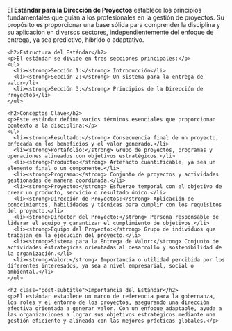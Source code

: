 <link rel="stylesheet" href="/style.css">
<section class="section-one">
  
  <div class="content">
    <p>El <strong>Estándar para la Dirección de Proyectos</strong> establece los principios fundamentales que guían a los profesionales en la gestión de proyectos. Su propósito es proporcionar una base sólida para comprender la disciplina y su aplicación en diversos sectores, independientemente del enfoque de entrega, ya sea predictivo, híbrido o adaptativo.</p>
    
    <h2>Estructura del Estándar</h2>
    <p>El estándar se divide en tres secciones principales:</p>
    <ul>
      <li><strong>Sección 1:</strong> Introducción</li>
      <li><strong>Sección 2:</strong> Un sistema para la entrega de valor</li>
      <li><strong>Sección 3:</strong> Principios de la Dirección de Proyectos</li>
    </ul>
    
    <h2>Conceptos Clave</h2>
    <p>Este estándar define varios términos esenciales que proporcionan contexto a la disciplina:</p>
    <ul>
      <li><strong>Resultado:</strong> Consecuencia final de un proyecto, enfocada en los beneficios y el valor generado.</li>
      <li><strong>Portafolio:</strong> Grupo de proyectos, programas y operaciones alineados con objetivos estratégicos.</li>
      <li><strong>Producto:</strong> Artefacto cuantificable, ya sea un elemento final o un componente.</li>
      <li><strong>Programa:</strong> Conjunto de proyectos y actividades gestionadas de manera coordinada.</li>
      <li><strong>Proyecto:</strong> Esfuerzo temporal con el objetivo de crear un producto, servicio o resultado único.</li>
      <li><strong>Dirección de Proyectos:</strong> Aplicación de conocimientos, habilidades y técnicas para cumplir con los requisitos del proyecto.</li>
      <li><strong>Director del Proyecto:</strong> Persona responsable de liderar el equipo y garantizar el cumplimiento de objetivos.</li>
      <li><strong>Equipo del Proyecto:</strong> Grupo de individuos que trabajan en la ejecución del proyecto.</li>
      <li><strong>Sistema para la Entrega de Valor:</strong> Conjunto de actividades estratégicas orientadas al desarrollo y sostenibilidad de la organización.</li>
      <li><strong>Valor:</strong> Importancia o utilidad percibida por los diferentes interesados, ya sea a nivel empresarial, social o ambiental.</li>
    </ul>
    
    <h2 class="post-subtitle">Importancia del Estándar</h2>
    <p>El estándar establece un marco de referencia para la gobernanza, los roles y el entorno de los proyectos, asegurando una dirección efectiva orientada a generar valor. Con un enfoque adaptable, ayuda a las organizaciones a lograr sus objetivos estratégicos mediante una gestión eficiente y alineada con las mejores prácticas globales.</p>
  </div>
</section>

